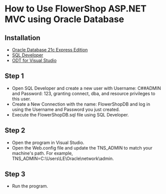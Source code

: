 # How to Use FlowerShop ASP.NET MVC using Oracle Database

## Installation
- [Oracle Database 21c Express Edition](https://www.oracle.com/database/technologies/xe-downloads.html)
- [SQL Developer](https://www.oracle.com/database/sqldeveloper/technologies/download/)
- [ODT for Visual Studio](https://marketplace.visualstudio.com/items?itemName=OracleCorporation.OracleDeveloperToolsForVisualStudio2022)

## Step 1
- Open SQL Developer and create a new user with Username: C##ADMIN and Password: 123, granting connect, dba, and resource privileges to this user.
- Create a New Connection with the name: FlowerShopDB and log in using the Username and Password you just created.
- Execute the FlowerShopDB.sql file using SQL Developer.

## Step 2
- Open the program in Visual Studio.
- Open the Web.config file and update the TNS_ADMIN to match your machine's path. For example, TNS_ADMIN=C:\Users\LE\Oracle\network\admin.

## Step 3
- Run the program.
